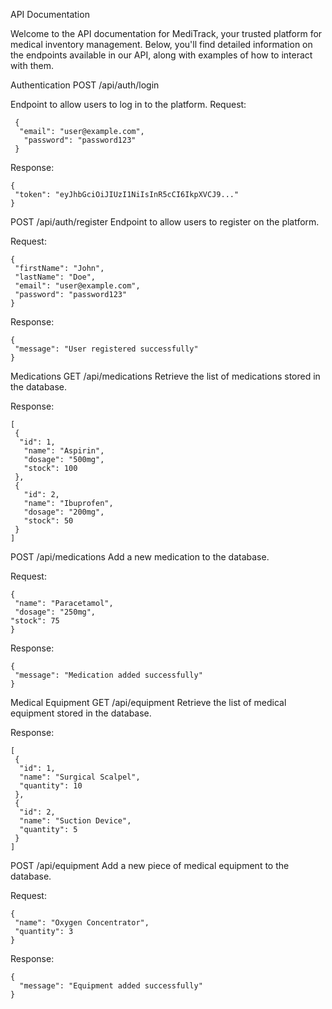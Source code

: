 API Documentation

Welcome to the API documentation for MediTrack, your trusted platform for medical inventory management. 
Below, you'll find detailed information on the endpoints available in our API, along with examples of how to interact with them.

Authentication
POST /api/auth/login

Endpoint to allow users to log in to the platform.
Request:

     {
      "email": "user@example.com",
       "password": "password123"
     }

Response:

    {
     "token": "eyJhbGciOiJIUzI1NiIsInR5cCI6IkpXVCJ9..."
    }

POST /api/auth/register
Endpoint to allow users to register on the platform.

Request:

    {
     "firstName": "John",
     "lastName": "Doe",
     "email": "user@example.com",
     "password": "password123"
    }

Response:

    {
     "message": "User registered successfully"
    }

Medications
GET /api/medications
Retrieve the list of medications stored in the database.

Response:

    [
     {
      "id": 1,
       "name": "Aspirin",
       "dosage": "500mg",
       "stock": 100
     },
     {
       "id": 2,
       "name": "Ibuprofen",
       "dosage": "200mg",
       "stock": 50
     }
    ]

POST /api/medications
Add a new medication to the database.

Request:

    {
     "name": "Paracetamol",
     "dosage": "250mg",
    "stock": 75
    }

Response:

    {
     "message": "Medication added successfully"
    }

Medical Equipment
GET /api/equipment
Retrieve the list of medical equipment stored in the database.

Response:

    [
     {
      "id": 1,
      "name": "Surgical Scalpel",
      "quantity": 10
     },
     {
      "id": 2,
      "name": "Suction Device",
      "quantity": 5
     }
    ]

POST /api/equipment
Add a new piece of medical equipment to the database.

Request:

    {
     "name": "Oxygen Concentrator",
     "quantity": 3
    }

Response:

    {
      "message": "Equipment added successfully"
    }




    












